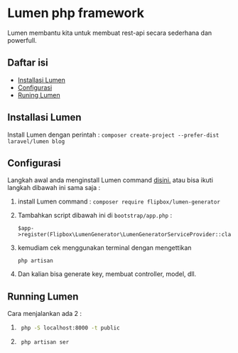 # Lumen php framework
Lumen membantu kita untuk membuat rest-api secara sederhana dan powerfull.
## Daftar isi
- [Installasi Lumen](#installasi-Lumen)
- [Configurasi](#Configurasi)
- [Runing Lumen](#running-lumen)


## Installasi Lumen
Install Lumen dengan perintah :
```composer create-project --prefer-dist laravel/lumen blog```

## Configurasi
Langkah awal anda menginstall Lumen command [disini.](https://github.com/flipboxstudio/lumen-generator) atau bisa ikuti langkah dibawah ini sama saja :
1. install Lumen command : ```composer require flipbox/lumen-generator ```
2. Tambahkan script dibawah ini di ```bootstrap/app.php``` :

    ```
    $app->register(Flipbox\LumenGenerator\LumenGeneratorServiceProvider::class);
    ```
3. kemudiam cek menggunakan terminal dengan mengettikan 

    ```
    php artisan
    ```
4. Dan kalian bisa generate key, membuat controller, model, dll.


## Running Lumen

Cara menjalankan ada 2 :
1. ```sh
    php -S localhost:8000 -t public 
    ```
2. ```sh
    php artisan ser
    ```
